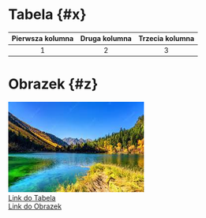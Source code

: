 # Tabela {#x}
|Pierwsza kolumna|Druga kolumna|Trzecia kolumna| 
|:--------------:|:-----------:|:-------------:| 
|1|2|3|  
 
# Obrazek {#z}
![git.jpg](git.jpg)   
[Link do Tabela](#x)  
[Link do Obrazek](#z)  


